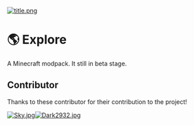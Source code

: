 [![title.png](https://z3.ax1x.com/2021/10/03/4LuQDU.png)](Explore)
# 🌎 Explore
A Minecraft modpack. It still in beta stage.

## Contributor
Thanks to these contributor for their contribution to the project!

[![Sky.jpg](https://z3.ax1x.com/2021/10/03/4LQIaD.jpg)](https://github.com/IntoSky0405)[![Dark2932.jpg](https://z3.ax1x.com/2021/10/03/4LlSIg.jpg)](https://github.com/Dark2932)
